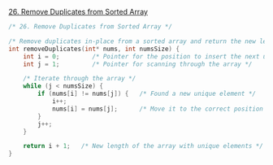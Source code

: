 [26. Remove Duplicates from Sorted Array](https://leetcode.com/problems/remove-duplicates-from-sorted-array/description/)

```c
/* 26. Remove Duplicates from Sorted Array */

/* Remove duplicates in-place from a sorted array and return the new length */
int removeDuplicates(int* nums, int numsSize) {
    int i = 0;         /* Pointer for the position to insert the next unique element */
    int j = 1;         /* Pointer for scanning through the array */

    /* Iterate through the array */
    while (j < numsSize) {
        if (nums[i] != nums[j]) {   /* Found a new unique element */
            i++;
            nums[i] = nums[j];      /* Move it to the correct position */
        }
        j++;
    }

    return i + 1;   /* New length of the array with unique elements */
}
```
